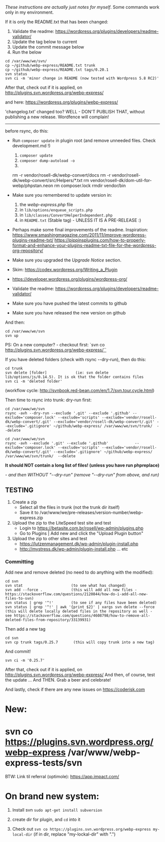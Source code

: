 *These instructions are actually just notes for myself*. Some commands work only in my environment.

If it is only the README.txt that has been changed:

1. Validate the readme: https://wordpress.org/plugins/developers/readme-validator/
2. Update the tag below to current
3. Update the commit message below
4. Run the below
```
cd /var/www/we/svn/
cp ~/github/webp-express/README.txt trunk
cp ~/github/webp-express/README.txt tags/0.20.1
svn status
svn ci -m 'minor change in README (now tested with Wordpress 5.8 RC2)'
```

After that, check out if it is applied, on http://plugins.svn.wordpress.org/webp-express/

and here:
https://wordpress.org/plugins/webp-express/

'changelog.txt' changed too?
WELL - DON'T PUBLISH THAT, without publishing a new release. Wordfence will complain!

-------------------





before rsync, do this:

- Run `composer update` in plugin root (and remove unneeded files. Check development.md !)
  1. `composer update`
  2. `composer dump-autoload -o`
  3.  
    rm -r vendor/rosell-dk/webp-convert/docs
    rm -r vendor/rosell-dk/webp-convert/src/Helpers/*.txt
    rm vendor/rosell-dk/dom-util-for-webp/phpstan.neon
    rm composer.lock
    rmdir vendor/bin

- Make sure you remembered to update version in:
  1. the *webp-express.php* file
  2. in `lib/options/enqueue_scripts.php`
  3. in `lib/classes/ConvertHelperIndependent.php`
  4. in `README.txt` (Stable tag) - UNLESS IT IS A PRE-RELEASE :)
- Perhaps make some final improvements of the readme.
    Inspiration: https://www.smashingmagazine.com/2011/11/improve-wordpress-plugins-readme-txt/
https://pippinsplugins.com/how-to-properly-format-and-enhance-your-plugins-readme-txt-file-for-the-wordpress-org-repository/
- Make sure you upgraded the *Upgrade Notice* section.
- Skim: https://codex.wordpress.org/Writing_a_Plugin
- https://developer.wordpress.org/plugins/wordpress-org/
- Validate the readme: https://wordpress.org/plugins/developers/readme-validator/
- Make sure you have pushed the latest commits to github
- Make sure you have released the new version on github

And then:

```
cd /var/www/we/svn
svn up
```
PS: On a new computer? - checkout first: `svn co http://plugins.svn.wordpress.org/webp-express/``


If you have deleted folders (check with rsync --dry-run), then do this:
```
cd trunk
svn delete [folder]             (ie: svn delete lib/options/js/0.14.5). It is ok that the folder contains files
svn ci -m 'deleted folder'
```
(workflow cycle: http://svnbook.red-bean.com/en/1.7/svn.tour.cycle.html)

Then time to rsync into trunk:
dry-run first:
```
cd /var/www/we/svn
rsync -avh --dry-run --exclude '.git' --exclude '.github' --exclude='composer.lock' --exclude='scripts' --exclude='vendor/rosell-dk/webp-convert/.git' --exclude='vendor/rosell-dk/webp-convert/.git' --exclude='.gitignore' ~/github/webp-express/ /var/www/we/svn/trunk/  --delete
```

```
cd /var/www/we/svn
rsync -avh --exclude '.git' --exclude '.github'            --exclude='composer.lock' --exclude='scripts' --exclude='vendor/rosell-dk/webp-convert/.git' --exclude='.gitignore' ~/github/webp-express/ /var/www/we/svn/trunk/  --delete
```

**It should NOT contain a long list of files! (unless you have run phpreplace)**

*- and then WITHOUT "--dry-run" (remove "--dry-run" from above, and run)*


## TESTING

1. Create a zip
   - Select all the files in trunk (not the trunk dir itself)
   - Save it to /var/www/we/pre-releases/version-number/webp-express.zip
2. Upload the zip to the LiteSpeed test site and test
   - Login to https://betasite.com.br/rosell/wp-admin/plugins.php
   - Go to Plugins | Add new and click the "Upload Plugin button"
3. Upload the zip to other sites and test
   - https://lutzenmanagement.dk/wp-admin/plugin-install.php
   - http://mystress.dk/wp-admin/plugin-install.php
   ... etc


### Committing
Add new and remove deleted (no need to do anything with the modified):
```
cd svn
svn stat                      (to see what has changed)
svn add --force .             (this will add all new files - https://stackoverflow.com/questions/2120844/how-do-i-add-all-new-files-to-svn)
svn status | grep '^!'        (to see if any files have been deleted)
svn status | grep '^!' | awk '{print $2}' | xargs svn delete --force          (this will delete locally deleted files in the repository as well - see https://stackoverflow.com/questions/4608798/how-to-remove-all-deleted-files-from-repository/33139931)
```

Then add a new tag
```
cd svn
svn cp trunk tags/0.25.7       (this will copy trunk into a new tag)
```

And commit!
```
svn ci -m '0.25.7'
```


After that, check out if it is applied, on http://plugins.svn.wordpress.org/webp-express/
And then, of course, test the update
... And THEN. Grab a beer and celebrate!

And lastly, check if there are any new issues on https://coderisk.com


# New:

# svn co https://plugins.svn.wordpress.org/webp-express /var/www/webp-express-tests/svn


BTW: Link til referral (optimole): https://app.impact.com/



# On brand new system:

1. Install svn
`sudo apt-get install subversion`

2. create dir for plugin, and `cd` into it
3. Check out
`svn co https://plugins.svn.wordpress.org/webp-express my-local-dir` (if in dir, replace "my-lockal-dir" with ".")
